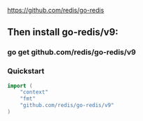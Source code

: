 https://github.com/redis/go-redis

## Then install go-redis/v9:
### go get github.com/redis/go-redis/v9

### Quickstart
```go
import (
    "context"
    "fmt"
    "github.com/redis/go-redis/v9"
)
```
